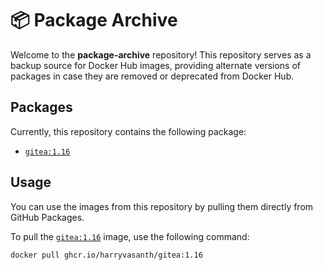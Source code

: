 # 📦 Package Archive

Welcome to the **package-archive** repository! This repository serves as a backup source for Docker Hub images, providing alternate versions of packages in case they are removed or deprecated from Docker Hub. 

## Packages

Currently, this repository contains the following package:

- [`gitea:1.16`](https://github.com/HarryVasanth/package-archive/pkgs/container/gitea)

## Usage

You can use the images from this repository by pulling them directly from GitHub Packages. 

To pull the [`gitea:1.16`](https://github.com/HarryVasanth/package-archive/pkgs/container/gitea) image, use the following command:

```bash
docker pull ghcr.io/harryvasanth/gitea:1.16
```

